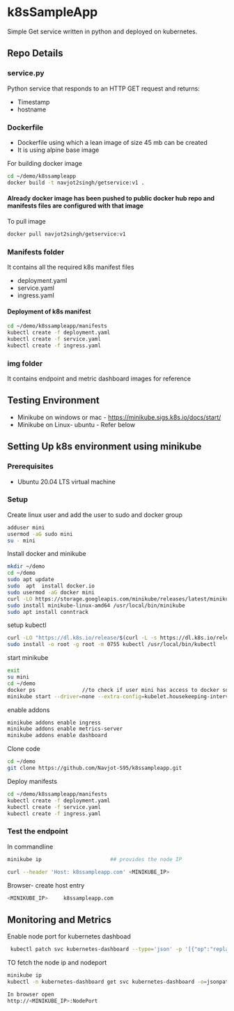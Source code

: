 # k8sSampleApp

Simple Get service written in python and deployed on kubernetes.

## Repo Details
### service.py
Python service that responds to an HTTP GET request and returns: 
- Timestamp 
- hostname 

### Dockerfile
- Dockerfile using which a lean image of size 45 mb can be created
- It is using alpine base image

For building docker image
```sh
cd ~/demo/k8ssampleapp
docker build -t navjot2singh/getservice:v1 .
```
#### Already docker image has been pushed to public docker hub repo and manifests files are configured with that image
To pull image
```sh
docker pull navjot2singh/getservice:v1
```

### Manifests folder
It contains all the required k8s manifest files
- deployment.yaml
- service.yaml
- ingress.yaml

#### Deployment of k8s manifest
```sh
cd ~/demo/k8ssampleapp/manifests
kubectl create -f deployment.yaml
kubectl create -f service.yaml
kubectl create -f ingress.yaml
```


### img folder
It contains endpoint and metric dashboard images for reference


## Testing Environment
- Minikube on windows or mac - https://minikube.sigs.k8s.io/docs/start/
- Minikube on Linux- ubuntu - Refer below


## Setting Up k8s environment using minikube
### Prerequisites
- Ubuntu 20.04 LTS virtual machine

### Setup
 Create linux user and add the user to sudo and docker group
```sh
adduser mini
usermod -aG sudo mini
su - mini
```
Install docker and minikube
```sh
mkdir ~/demo
cd ~/demo
sudo apt update
sudo  apt  install docker.io
sudo usermod -aG docker mini
curl -LO https://storage.googleapis.com/minikube/releases/latest/minikube-linux-amd64
sudo install minikube-linux-amd64 /usr/local/bin/minikube
sudo apt install conntrack
```

setup kubectl
```sh
curl -LO "https://dl.k8s.io/release/$(curl -L -s https://dl.k8s.io/release/stable.txt)/bin/linux/amd64/kubectl"
sudo install -o root -g root -m 0755 kubectl /usr/local/bin/kubectl
```

start minikube
```sh
exit
su mini
cd ~/demo
docker ps               //to check if user mini has access to docker sock
minikube start --driver=none --extra-config=kubelet.housekeeping-interval=10s
```

enable addons
```sh
minikube addons enable ingress
minikube addons enable metrics-server
minikube addons enable dashboard
```

Clone code
```sh
cd ~/demo
git clone https://github.com/Navjot-S95/k8ssampleapp.git
```

Deploy manifests
```sh
cd ~/demo/k8ssampleapp/manifests
kubectl create -f deployment.yaml
kubectl create -f service.yaml
kubectl create -f ingress.yaml
```
### Test the endpoint
In commandline
 
```sh
minikube ip                      ## provides the node IP

curl --header 'Host: k8ssampleapp.com' <MINIKUBE_IP>                 
```
Browser- create host entry
```sh
<MINIKUBE_IP>     k8ssampleapp.com
```


## Monitoring and Metrics
Enable node port for kubernetes dashboad
```sh
 kubectl patch svc kubernetes-dashboard --type='json' -p '[{"op":"replace","path":"/spec/type","value":"NodePort"}]' -n kubernetes-dashboard
 ```
 
 TO fetch the node ip and nodeport
 ```sh
 minikube ip              
 kubectl -n kubernetes-dashboard get svc kubernetes-dashboard -o=jsonpath='{.spec.ports[?(@.port==80)].nodePort}'
 
 In browser open
 http://<MINIKUBE_IP>:NodePort
 ```

